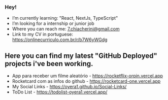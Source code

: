 ### Hey!

- I’m currently learning: "React, NextJs, TypeScript"
- I’m looking for a internship or junior job
- Where you can reach me: 7.chiacherini@gmail.com 
- Link to my CV in portuguese: https://onlinecurriculo.com.br/r/b7W6yWGdg

## Here you can find my latest "GitHub Deployed" projects i've been working.

- App para receber um filme aleatório - https://rocketflix-orpin.vercel.app
- Rocketcard com as infos do github - https://rocketcard-one.vercel.app
- My Social Links - https://oyera1.github.io/Social-Links/
- ToDo List - https://todolist-oyera1.vercel.app/
